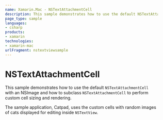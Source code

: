 ```yaml
---
name: Xamarin.Mac - NSTextAttachmentCell
description: This sample demonstrates how to use the default NSTextAttachmentCell with an NSImage and how to subclass NSTextAttachmentCell to perform custom...
page_type: sample
languages:
- csharp
products:
- xamarin
technologies:
- xamarin-mac
urlFragment: nstextviewsample
---
```

# NSTextAttachmentCell

This sample demonstrates how to use the default `NSTextAttachmentCell` with
an NSImage and how to subclass `NSTextAttachmentCell` to perform custom
cell sizing and rendering.

The sample application, Catpad, uses the custom cells with random images of
cats displayed for editing inside `NSTextView`.

